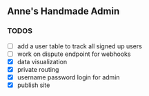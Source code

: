 ## Anne's Handmade Admin

### TODOS

- [ ] add a user table to track all signed up users
- [ ] work on dispute endpoint for webhooks
- [x] data visualization
- [x] private routing
- [x] username password login for admin
- [x] publish site

